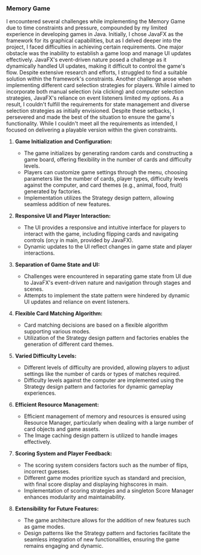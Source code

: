 ### Memory Game

I encountered several challenges while implementing the Memory Game due to time constraints and pressure, compounded by my limited experience in developing games in Java. Initially, I chose JavaFX as the framework for its graphical capabilities, but as I delved deeper into the project, I faced difficulties in achieving certain requirements.
One major obstacle was the inability to establish a game loop and manage UI updates effectively. JavaFX's event-driven nature posed a challenge as it dynamically handled UI updates, making it difficult to control the game's flow. Despite extensive research and efforts, I struggled to find a suitable solution within the framework's constraints.
Another challenge arose when implementing different card selection strategies for players. While I aimed to incorporate both manual selection (via clicking) and computer selection strategies, JavaFX's reliance on event listeners limited my options. As a result, I couldn't fulfill the requirements for state management and diverse selection strategies as initially envisioned.
Despite these setbacks, I persevered and made the best of the situation to ensure the game's functionality. While I couldn't meet all the requirements as intended, I focused on delivering a playable version within the given constraints. 

1. **Game Initialization and Configuration:**
   - The game initializes by generating random cards and constructing a game board, offering flexibility in the number of cards and difficulty levels.
   - Players can customize game settings through the menu, choosing parameters like the number of cards, player types, difficulty levels against the computer, and card themes (e.g., animal, food, fruit) generated by factories.
   - Implementation utilizes the Strategy design pattern, allowing seamless addition of new features.

2. **Responsive UI and Player Interaction:**
   - The UI provides a responsive and intuitive interface for players to interact with the game, including flipping cards and navigating controls (on;y in main, provided by JavaFX).
   - Dynamic updates to the UI reflect changes in game state and player interactions.

3. **Separation of Game State and UI:**
   - Challenges were encountered in separating game state from UI due to JavaFX's event-driven nature and navigation through stages and scenes.
   - Attempts to implement the state pattern were hindered by dynamic UI updates and reliance on event listeners.

4. **Flexible Card Matching Algorithm:**
   - Card matching decisions are based on a flexible algorithm supporting various modes.
   - Utilization of the Strategy design pattern and factories enables the generation of different card themes.

6. **Varied Difficulty Levels:**
   - Different levels of difficulty are provided, allowing players to adjust settings like the number of cards or types of matches required.
   - Difficulty levels against the computer are implemented using the Strategy design pattern and factories for dynamic gameplay experiences.

7. **Efficient Resource Management:**
   - Efficient management of memory and resources is ensured using Resource Manager, particularly when dealing with a large number of card objects and game assets.
   - The Image caching design pattern is utilized to handle images effectively.

8. **Scoring System and Player Feedback:**
   - The scoring system considers factors such as the number of flips, incorrect guesses.
   - Different game modes prioritize syuch as standard and precision, with final score display and displaying highscores in main.
   - Implementation of scoring strategies and a singleton Score Manager enhances modularity and maintainability.

9. **Extensibility for Future Features:**
   - The game architecture allows for the addition of new features such as game modes.
   - Design patterns like the Strategy pattern and factories facilitate the seamless integration of new functionalities, ensuring the game remains engaging and dynamic.
